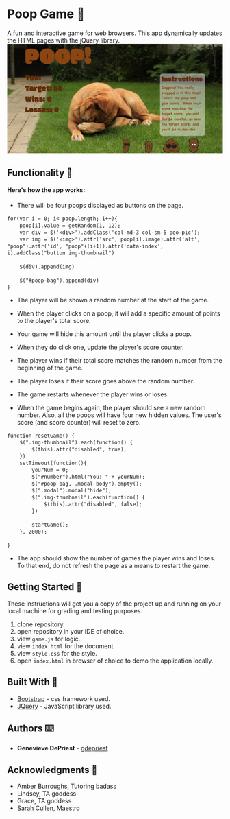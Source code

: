 # Poop Game 💩

A fun and interactive game for web browsers. This app dynamically updates the HTML pages with the jQuery library.
<img src="assets/images/Unit4-game.png" alt="screen capture of game">

## Functionality 💪
#### Here's how the app works: 


* There will be four poops displayed as buttons on the page.
```
for(var i = 0; i< poop.length; i++){
    poop[i].value = getRandom(1, 12);
    var div = $('<div>').addClass('col-md-3 col-sm-6 poo-pic');
    var img = $('<img>').attr('src', poop[i].image).attr('alt', "poop").attr('id', "poop"+(i+1)).attr('data-index', i).addClass("button img-thumbnail")

    $(div).append(img)

    $("#poop-bag").append(div)
}
```

* The player will be shown a random number at the start of the game.

* When the player clicks on a poop, it will add a specific amount of points to the player's total score. 


* Your game will hide this amount until the player clicks a poop.
* When they do click one, update the player's score counter.

* The player wins if their total score matches the random number from the beginning of the game.
* The player loses if their score goes above the random number.

* The game restarts whenever the player wins or loses.

* When the game begins again, the player should see a new random number. Also, all the poops will have four new hidden values. The user's score (and score counter) will reset to zero.

```
function resetGame() {
    $(".img-thumbnail").each(function() {
        $(this).attr("disabled", true);
    })
    setTimeout(function(){ 
        yourNum = 0;
        $("#number").html("You: " + yourNum);
        $("#poop-bag, .modal-body").empty();
        $(".modal").modal("hide");  
        $(".img-thumbnail").each(function() {
            $(this).attr("disabled", false);
        })
      
        startGame();
    }, 2000);    
    
}
```

* The app should show the number of games the player wins and loses. To that end, do not refresh the page as a means to restart the game.

## Getting Started 🏁

These instructions will get you a copy of the project up and running on your local machine for grading and testing purposes. 

1. clone repository. 
2. open repository in your IDE of choice.
3. view `game.js` for logic.
4. view `index.html` for the document.
5. view `style.css` for the style.
6. open `index.html` in browser of choice to demo the application locally.


## Built With 🔧

* [Bootstrap](https://getbootstrap.com/) - css framework used.
* [JQuery](https://cdnjs.cloudflare.com/ajax/libs/jquery/3.2.1/jquery.min.js) - JavaScript library used.


## Authors ⌨️

* **Genevieve DePriest** - [gdepriest](https://github.com/gdepriest)

## Acknowledgments 🌟

* Amber Burroughs, Tutoring badass
* Lindsey, TA goddess
* Grace, TA goddess
* Sarah Cullen, Maestro
